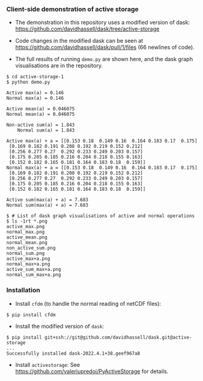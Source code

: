 ### Client-side demonstration of active storage

* The demonstration in this repository uses a modified version of
  dask: https://github.com/davidhassell/dask/tree/active-storage

* Code changes in the modified dask can be seen at
  https://github.com/davidhassell/dask/pull/1/files (66 newlines of
  code).

* The full results of running `demo.py` are shown here, and the dask
  graph visualisations are in the repository.

```console
$ cd active-storage-1
$ python demo.py

Active max(a) = 0.146
Normal max(a) = 0.146

Active mean(a) = 0.046075
Normal mean(a) = 0.046075

Non-active sum(a) = 1.843
    Normal sum(a) = 1.843

Active max(a) + a = [[0.153 0.18  0.149 0.16  0.164 0.183 0.17  0.175]
 [0.169 0.182 0.191 0.208 0.192 0.219 0.152 0.212]
 [0.256 0.277 0.27  0.292 0.233 0.249 0.203 0.157]
 [0.175 0.205 0.185 0.216 0.204 0.218 0.155 0.163]
 [0.152 0.182 0.165 0.181 0.164 0.183 0.18  0.159]]
Normal max(a) + a = [[0.153 0.18  0.149 0.16  0.164 0.183 0.17  0.175]
 [0.169 0.182 0.191 0.208 0.192 0.219 0.152 0.212]
 [0.256 0.277 0.27  0.292 0.233 0.249 0.203 0.157]
 [0.175 0.205 0.185 0.216 0.204 0.218 0.155 0.163]
 [0.152 0.182 0.165 0.181 0.164 0.183 0.18  0.159]]

Active sum(max(a) + a) = 7.683
Normal sum(max(a) + a) = 7.683

$ # List of dask graph visualisations of active and normal operations
$ ls -1rt *.png
active_max.png
normal_max.png
active_mean.png
normal_mean.png
non_active_sum.png
normal_sum.png
active_max+a.png
normal_max+a.png
active_sum_max+a.png
normal_sum_max+a.png
```

### Installation

* Install `cfdm` (to handle the normal reading of netCDF files):

```console
$ pip install cfdm
```

* Install the modified version of `dask`:

```console
$ pip install git+ssh://git@github.com/davidhassell/dask.git@active-storage
...
Successfully installed dask-2022.4.1+38.geef967a8
```

* Install `activestorage`: See
  https://github.com/valeriupredoi/PyActiveStorage for details.

